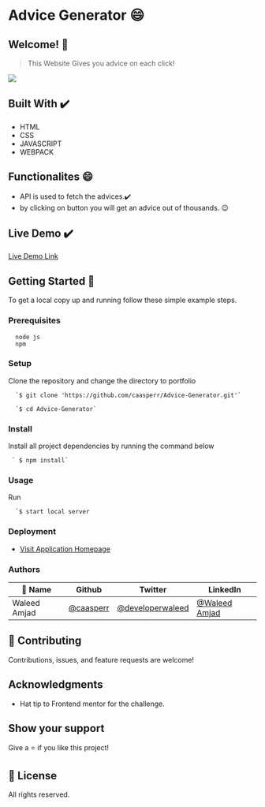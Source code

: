 # Advice Generator 😄

## Welcome! 👋

> This Website Gives you advice on each click!

<img src="./Screenshots/Project%20Showcase.jpg">                   

                              
## Built With ✔️

- HTML
- CSS
- JAVASCRIPT
- WEBPACK

## Functionalites 😄

- API is used to fetch the advices.✔️
- by clicking on button you will get an advice out of thousands. 😉
    

## Live Demo ✔️

[Live Demo Link](https://developerwaleed.github.io/Advice-Generator/)


## Getting Started 🙌

To get a local copy up and running follow these simple example steps.

### Prerequisites
```
  node js
  npm

```
### Setup
Clone the repository and change the directory to portfolio

``` 
  `$ git clone 'https://github.com/caasperr/Advice-Generator.git'`

  `$ cd Advice-Generator`

```

### Install
Install all project dependencies by running the command below
 
``` 
 ` $ npm install`
```
### Usage

Run
``` 
  `$ start local server
```

### Deployment
- [Visit Application Homepage](http://localhost:8080)


### Authors

| 👤 Name | Github | Twitter | LinkedIn |
|------|--------|---------|----------|
|Waleed Amjad|[@caasperr](https://github.com/caasperr)|[@developerwaleed](https://twitter.com/developerwaleed)|[@Waleed Amjad](https://www.linkedin.com/in/waleed-amjad-51930014a/)|

## 🤝 Contributing

Contributions, issues, and feature requests are welcome!

## Acknowledgments

- Hat tip to Frontend mentor for the challenge.

## Show your support

Give a ⭐️ if you like this project!


## 📝 License

All rights reserved.
